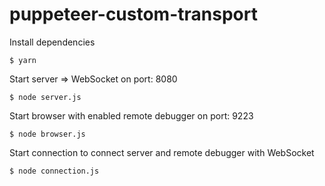# puppeteer-custom-transport
Install dependencies
```shell
$ yarn
```

Start server => WebSocket on port: 8080
```shell
$ node server.js
```

Start browser with enabled remote debugger on port: 9223
```shell
$ node browser.js
```

Start connection to connect server and remote debugger with WebSocket
```shell
$ node connection.js
```
